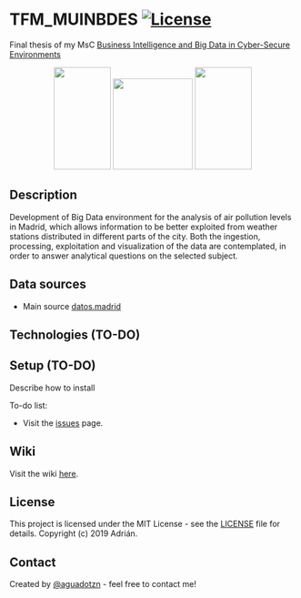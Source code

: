 # TFM_MUINBDES [![License](https://img.shields.io/cocoapods/l/ParticlesLoadingView.svg?style=flat)](http://cocoapods.org/pods/ParticlesLoadingView)
Final thesis of my MsC [Business Intelligence and Big Data in Cyber-Secure Environments](https://www.inf.uva.es/master-online/)

<p align="center">
  <img width="100" height="180" src="https://upload.wikimedia.org/wikipedia/en/7/7b/University_of_Burgos_CoA.png">
  <img width="140" height="160" src="https://mir-s3-cdn-cf.behance.net/project_modules/disp/43d9f319950577.562e303b26265.gif">
  <img width="100" height="180" src="https://www.unileon.es/files/images/ule_color.preview.gif">
</p>




## Description
Development of Big Data environment for the analysis of air pollution levels in Madrid, which allows information to be better exploited from weather stations distributed in different parts of the city. Both the ingestion, processing, exploitation and visualization of the data are contemplated, in order to answer analytical questions on the selected subject. 

## Data sources
* Main source [datos.madrid](http://datos.madrid.es.)

## Technologies (TO-DO)


## Setup (TO-DO)
Describe how to install

To-do list:
* Visit the [issues](https://github.com/aguadotzn/mySuitcase/issues) page. 

## Wiki
 Visit the wiki [here](https://github.com/aguadotzn/mySuitcase/wiki). 
 
## License

This project is licensed under the MIT License - see the [LICENSE](LICENSE) file for details.
Copyright (c) 2019 Adrián.

## Contact
Created by [@aguadotzn](https://www.aguadotzn.com) - feel free to contact me!
